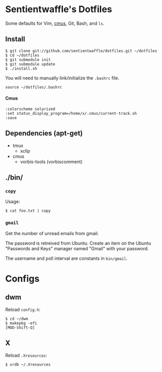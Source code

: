 # Sentientwaffle's Dotfiles

Some defaults for Vim, [cmus](http://cmus.sourceforge.net/), Git, Bash,
and `ls`.

## Install

    $ git clone git://github.com/sentientwaffle/dotfiles.git ~/dotfiles
    $ cd ~/dotfiles
    $ git submodule init
    $ git submodule update
    $ ./install.sh

You will need to manually link/initialize the `.bashrc` file.

    source ~/dotfiles/.bashrc

#### Cmus

    :colorscheme solarized
    :set status_display_program=/home/x/.cmus/current-track.sh
    :save

## Dependencies (apt-get)

  * tmux
    * xclip
  * cmus
    * vorbis-tools (vorbiscomment)

## ./bin/
### `copy`
Usage:

    $ cat foo.txt | copy

### `gmail`
Get the number of unread emails from gmail.

The password is retreived from Ubuntu.
Create an item on the Ubuntu "Passwords and Keys" manager named "Gmail"
with your password.

The username and poll interval are constants in `bin/gmail`.

# Configs
## dwm

Reload `config.h`:

    $ cd ~/dwm
    $ makepkg -efi
    [MOD-Shift-Q]

## X

Reload `.Xresources`:

    $ xrdb ~/.Xresources

